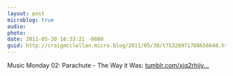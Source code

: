 ```yaml
---
layout: post
microblog: true
audio: 
photo: 
date: 2011-05-30 16:33:21 -0600
guid: http://craigmcclellan.micro.blog/2011/05/30/t75328971788656640.html
---
```

Music Monday 02: Parachute - The Way it Was: [tumblr.com/xiq2rhijy...](http://tumblr.com/xiq2rhijyw)
